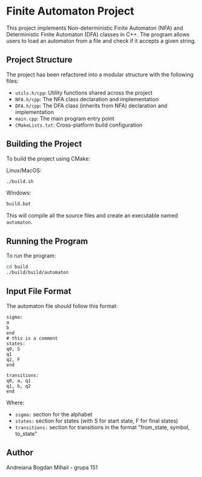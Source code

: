 # Finite Automaton Project

This project implements Non-deterministic Finite Automaton (NFA) and Deterministic Finite Automaton (DFA) classes in C++. The program allows users to load an automaton from a file and check if it accepts a given string.

## Project Structure

The project has been refactored into a modular structure with the following files:

- `utils.h/cpp`: Utility functions shared across the project
- `NFA.h/cpp`: The NFA class declaration and implementation
- `DFA.h/cpp`: The DFA class (inherits from NFA) declaration and implementation
- `main.cpp`: The main program entry point
- `CMakeLists.txt`: Cross-platform build configuration

## Building the Project

To build the project using CMake:

Linux/MacOS:
```bash
./build.sh
```

Windows:
```bash
build.bat
```

This will compile all the source files and create an executable named `automaton`.

## Running the Program

To run the program:

```bash
cd build
./build/build/automaton
```

## Input File Format

The automaton file should follow this format:

```
sigma:
a
b
end
# this is a comment
states:
q0, S
q1
q2, F
end

transitions:
q0, a, q1
q1, b, q2
end
```

Where:
- `sigma:` section for the alphabet
- `states:` section for states (with S for start state, F for final states)
- `transitions:` section for transitions in the format "from_state, symbol, to_state"

## Author

Andreiana Bogdan Mihail - grupa 151 
